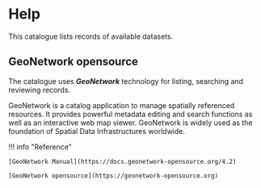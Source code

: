 # Help

This catalogue lists records of available datasets.

## GeoNetwork opensource

The catalogue uses ***GeoNetwork*** technology for listing, searching and reviewing records. 

GeoNetwork is a catalog application to manage spatially referenced resources. It provides powerful metadata editing and search functions as well as an interactive web map viewer. GeoNetwork is widely used as the foundation of Spatial Data Infrastructures worldwide.

!!! info "Reference"

    [GeoNetwork Manual](https://docs.geonetwork-opensource.org/4.2)

    [GeoNetwork opensource](https://geonetwork-opensource.org)
